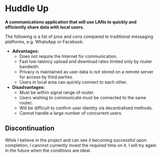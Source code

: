 # Huddle Up
**A communications application that will use LANs to quickly and efficiently share data with local users.** 

The following is a list of pros and cons compared to traditional messaging platforms, e.g. WhatsApp or Facebook:
* **Advantages:**
  * Does not require the Internet for communication.
  * Fast low-latency upload and download rates limited only by router bandwith.
  * Privacy is maintained as user data is not stored on a remote server for access by third parties.
  * Users in local area can quickly connect to each other.
* **Disadvantages:**
  * Must be within signal range of router.
  * Users wishing to communicate must be connected to the same router.
  * Will be difficult to confirm user identity via decentralised methods.
  * Cannot handle a large number of concurrent users.
  
## Discontinuation
While I believe in the project and can see it becoming successful upon completion, I cannnot currently invest the required time on it. I will try again in the future when the conditions are ideal.
